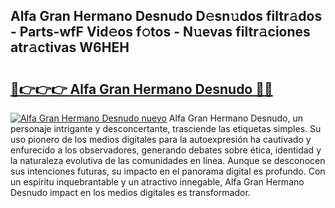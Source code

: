 ## Alfa Gran Hermano Desnudo D𝚎sn𝚞dos filtr𝚊dos - Parts-wfF Vid𝚎os f𝚘tos - N𝚞evas filtr𝚊ciones atr𝚊ctivas W6HEH

# <h2><a href="http://mb2k5fb.tromn.icu/?c=Alfa+Gran+Hermano+Desnudo">🔗👉👉👉 Alfa Gran Hermano Desnudo 🔗🔗</a></h2>

[![Alfa Gran Hermano Desnudo nuevo](https://i.imgur.com/pEAQMta.gif)](http://mb2k5fb.tromn.icu/?c=Alfa+Gran+Hermano+Desnudo)
Alfa Gran Hermano Desnudo, un personaje intrigante y desconcertante, trasciende las etiquetas simples. Su uso pionero de los medios digitales para la autoexpresión ha cautivado y enfurecido a los observadores, generando debates sobre ética, identidad y la naturaleza evolutiva de las comunidades en línea. Aunque se desconocen sus intenciones futuras, su impacto en el panorama digital es profundo. Con un espíritu inquebrantable y un atractivo innegable, Alfa Gran Hermano Desnudo impact en los medios digitales es transformador.
